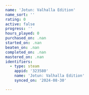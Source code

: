 ```yaml
---
name: 'Jotun: Valhalla Edition'
name_sort: ''
rating: 0
active: false
progress: ''
hours_played: 0
purchased_on: .nan
started_on: .nan
beaten_on: .nan
completed_on: .nan
mastered_on: .nan
identifiers:
  - type: steam
    appid: '323580'
    name: 'Jotun: Valhalla Edition'
    synced_on: '2024-08-30'

---
```

